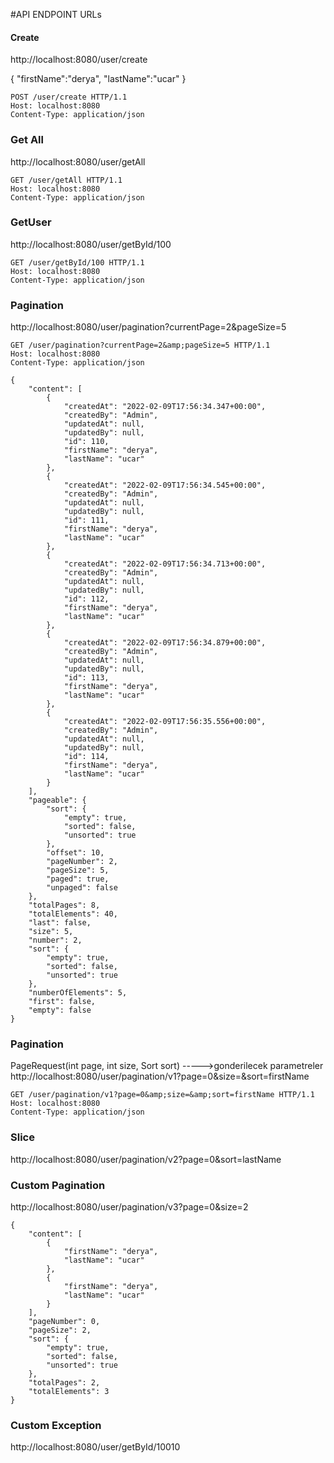 #API ENDPOINT URLs

#### Create 

http://localhost:8080/user/create

{
	"firstName":"derya",
	"lastName":"ucar"
}

```
POST /user/create HTTP/1.1
Host: localhost:8080
Content-Type: application/json
```

### Get All

http://localhost:8080/user/getAll

```
GET /user/getAll HTTP/1.1
Host: localhost:8080
Content-Type: application/json
```

### GetUser

http://localhost:8080/user/getById/100

```
GET /user/getById/100 HTTP/1.1
Host: localhost:8080
Content-Type: application/json
```


### Pagination

http://localhost:8080/user/pagination?currentPage=2&pageSize=5

```
GET /user/pagination?currentPage=2&amp;pageSize=5 HTTP/1.1
Host: localhost:8080
Content-Type: application/json
```


```
{
    "content": [
        {
            "createdAt": "2022-02-09T17:56:34.347+00:00",
            "createdBy": "Admin",
            "updatedAt": null,
            "updatedBy": null,
            "id": 110,
            "firstName": "derya",
            "lastName": "ucar"
        },
        {
            "createdAt": "2022-02-09T17:56:34.545+00:00",
            "createdBy": "Admin",
            "updatedAt": null,
            "updatedBy": null,
            "id": 111,
            "firstName": "derya",
            "lastName": "ucar"
        },
        {
            "createdAt": "2022-02-09T17:56:34.713+00:00",
            "createdBy": "Admin",
            "updatedAt": null,
            "updatedBy": null,
            "id": 112,
            "firstName": "derya",
            "lastName": "ucar"
        },
        {
            "createdAt": "2022-02-09T17:56:34.879+00:00",
            "createdBy": "Admin",
            "updatedAt": null,
            "updatedBy": null,
            "id": 113,
            "firstName": "derya",
            "lastName": "ucar"
        },
        {
            "createdAt": "2022-02-09T17:56:35.556+00:00",
            "createdBy": "Admin",
            "updatedAt": null,
            "updatedBy": null,
            "id": 114,
            "firstName": "derya",
            "lastName": "ucar"
        }
    ],
    "pageable": {
        "sort": {
            "empty": true,
            "sorted": false,
            "unsorted": true
        },
        "offset": 10,
        "pageNumber": 2,
        "pageSize": 5,
        "paged": true,
        "unpaged": false
    },
    "totalPages": 8,
    "totalElements": 40,
    "last": false,
    "size": 5,
    "number": 2,
    "sort": {
        "empty": true,
        "sorted": false,
        "unsorted": true
    },
    "numberOfElements": 5,
    "first": false,
    "empty": false
}
```

### Pagination 

PageRequest(int page, int size, Sort sort) ----->gonderilecek parametreler
http://localhost:8080/user/pagination/v1?page=0&size=&sort=firstName

```
GET /user/pagination/v1?page=0&amp;size=&amp;sort=firstName HTTP/1.1
Host: localhost:8080
Content-Type: application/json
```

### Slice

http://localhost:8080/user/pagination/v2?page=0&sort=lastName


### Custom Pagination

http://localhost:8080/user/pagination/v3?page=0&size=2

```
{
    "content": [
        {
            "firstName": "derya",
            "lastName": "ucar"
        },
        {
            "firstName": "derya",
            "lastName": "ucar"
        }
    ],
    "pageNumber": 0,
    "pageSize": 2,
    "sort": {
        "empty": true,
        "sorted": false,
        "unsorted": true
    },
    "totalPages": 2,
    "totalElements": 3
}
```

### Custom Exception

http://localhost:8080/user/getById/10010